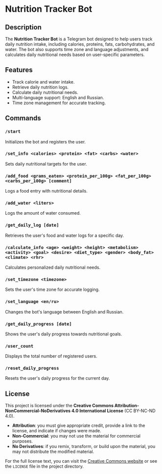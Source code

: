 # Nutrition Tracker Bot

## Description

The **Nutrition Tracker Bot** is a Telegram bot designed to help users track daily nutrition intake, including calories, proteins, fats, carbohydrates, and water. The bot also supports time zone and language adjustments, and calculates daily nutritional needs based on user-specific parameters.

## Features

- Track calorie and water intake.
- Retrieve daily nutrition logs.
- Calculate daily nutritional needs.
- Multi-language support: English and Russian.
- Time zone management for accurate tracking.

## Commands

### `/start`

Initializes the bot and registers the user.

### `/set_info <calories> <protein> <fat> <carbs> <water>`

Sets daily nutritional targets for the user.

### `/add_food <grams_eaten> <protein_per_100g> <fat_per_100g> <carbs_per_100g> [comment]`

Logs a food entry with nutritional details.

### `/add_water <liters>`

Logs the amount of water consumed.

### `/get_daily_log [date]`

Retrieves the user's food and water logs for a specific day.

### `/calculate_info <age> <weight> <height> <metabolism> <activity> <goal> <desire> <diet_type> <gender> <body_fat> <climate> <rhr>`

Calculates personalized daily nutritional needs.

### `/set_timezone <timezone>`

Sets the user's time zone for accurate logging.

### `/set_language <en/ru>`

Changes the bot's language between English and Russian.

### `/get_daily_progress [date]`

Shows the user's daily progress towards nutritional goals.

### `/user_count`

Displays the total number of registered users.

### `/reset_daily_progress`

Resets the user's daily progress for the current day.

## License

This project is licensed under the **Creative Commons Attribution-NonCommercial-NoDerivatives 4.0 International License** (CC BY-NC-ND 4.0).

- **Attribution**: you must give appropriate credit, provide a link to the license, and indicate if changes were made.
- **Non-Commercial**: you may not use the material for commercial purposes.
- **No Derivatives**: if you remix, transform, or build upon the material, you may not distribute the modified material.

For the full license text, you can visit the [Creative Commons website](https://creativecommons.org/licenses/by-nc-nd/4.0/legalcode) or see the `LICENSE` file in the project directory.
